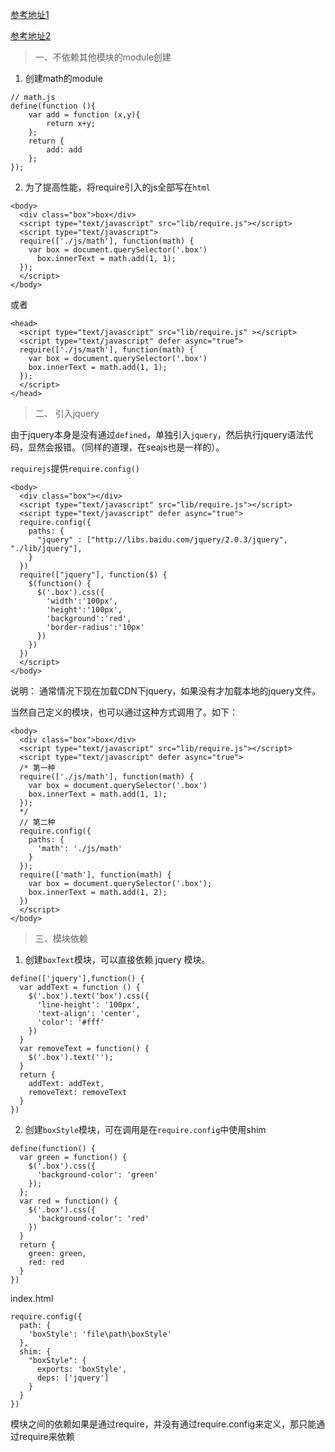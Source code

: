 [参考地址1](http://www.tuicool.com/articles/FveINvN)

[参考地址2](http://www.imooc.com/video/8242)

> 一、不依赖其他模块的module创建
1. 创建math的module

```
// math.js
define(function (){
    var add = function (x,y){
        return x+y;
    };
    return {
        add: add
    };
});
```
2. 为了提高性能，将require引入的js全部写在`html`

```
<body>
  <div class="box">box</div>
  <script type="text/javascript" src="lib/require.js"></script>
  <script type="text/javascript">
  require(['./js/math'], function(math) {
    var box = document.querySelector('.box')
      box.innerText = math.add(1, 1);
  });
  </script>
</body>
```
或者

```
<head>
  <script type="text/javascript" src="lib/require.js" ></script>
  <script type="text/javascript" defer async="true">
  require(['./js/math'], function(math) {
    var box = document.querySelector('.box')
    box.innerText = math.add(1, 1);
  });
  </script>
</head>
```
> 二、 引入jquery

由于jquery本身是没有通过`defined`，单独引入`jquery`，然后执行jquery语法代码，显然会报错。（同样的道理，在seajs也是一样的）。

`requirejs`提供`require.config()`

```
<body>
  <div class="box"></div>
  <script type="text/javascript" src="lib/require.js"></script>
  <script type="text/javascript" defer async="true">
  require.config({
    paths: {
      "jquery" : ["http://libs.baidu.com/jquery/2.0.3/jquery", "./lib/jquery"],
    }
  })
  require(["jquery"], function($) {
    $(function() {
      $('.box').css({
        'width':'100px',
        'height':'100px',
        'background':'red',
        'border-radius':'10px'
      })
    })
  })
  </script>
</body>
```
说明： 通常情况下现在加载CDN下jquery，如果没有才加载本地的jquery文件。

当然自己定义的模块，也可以通过这种方式调用了。如下：

```
<body>
  <div class="box">box</div>
  <script type="text/javascript" src="lib/require.js"></script>
  <script type="text/javascript" defer async="true">
  /* 第一种
  require(['./js/math'], function(math) {
    var box = document.querySelector('.box')
    box.innerText = math.add(1, 1);
  });
  */
  // 第二种
  require.config({
    paths: {
      'math': './js/math'
    }
  });
  require(['math'], function(math) {
    var box = document.querySelector('.box');
    box.innerText = math.add(1, 2);
  })
  </script>
</body>
```
> 三、模块依赖
1. 创建`boxText`模块，可以直接依赖 jquery 模块。

```
define(['jquery'],function() {
  var addText = function () {
    $('.box').text('box').css({
      'line-height': '100px',
      'text-align': 'center',
      'color': '#fff'
    })
  }
  var removeText = function() {
    $('.box').text('');
  }
  return {
    addText: addText,
    removeText: removeText
  }
})
```
2. 创建`boxStyle`模块，可在调用是在`require.config`中使用shim

```
define(function() {
  var green = function() {
    $('.box').css({
      'background-color': 'green'
    });
  };
  var red = function() {
    $('.box').css({
      'background-color': 'red'
    })
  }
  return {
    green: green,
    red: red
  }
})
```

index.html
```
require.config({
  path: {
    'boxStyle': 'file\path\boxStyle'
  },
  shim: {
    "boxStyle": {
      exports: 'boxStyle',
      deps: ['jquery']
    }
  }
})
```
模块之间的依赖如果是通过require，并没有通过require.config来定义，那只能通过require来依赖